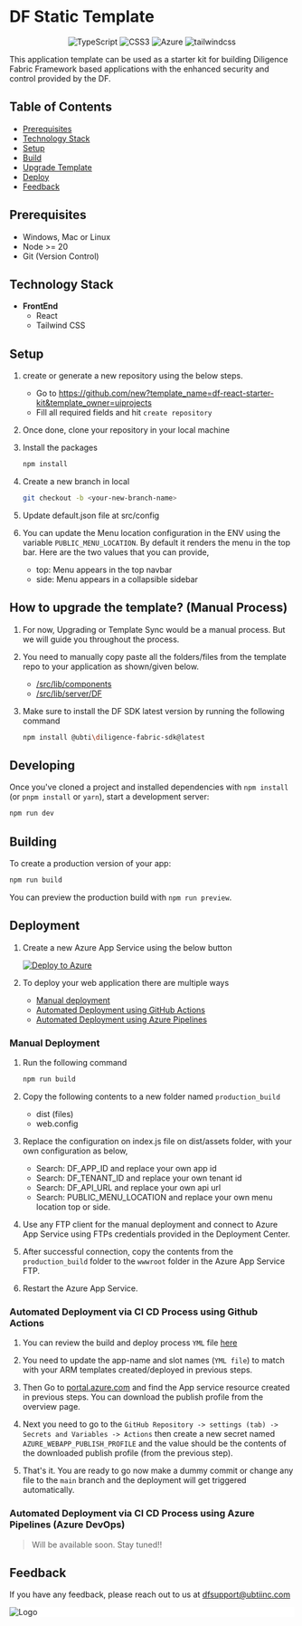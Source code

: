 # DF Static Template

<div align="center">

![TypeScript](https://img.shields.io/badge/TypeScript-%23323330.svg?style=for-the-badge&logo=typescript&logoColor=%23F7DF1E)
![CSS3](https://img.shields.io/badge/NPM-%231572B6.svg?style=for-the-badge&logo=npm)
![Azure](https://img.shields.io/badge/azure-%230072C6.svg?style=for-the-badge&logo=microsoftazure&logoColor=white)
![tailwindcss](https://img.shields.io/badge/tailwind-%231572B6.svg?style=for-the-badge&logo=tailwindcss&logoColor=white)

</div>

This application template can be used as a starter kit for building Diligence Fabric Framework based applications with the enhanced security and control provided by the DF.

## Table of Contents

- [Prerequisites](#prerequisites)
- [Technology Stack](#technology-stack)
- [Setup](#setup)
- [Build](#building)
- [Upgrade Template](#how-to-upgrade-the-template-manual-process)
- [Deploy](#deployment)
- [Feedback](#feedback)

## Prerequisites

- Windows, Mac or Linux
- Node >= 20
- Git (Version Control)

## Technology Stack

- **FrontEnd**
  - React
  - Tailwind CSS  

## Setup

1. create or generate a new repository using the below steps.

   - Go to https://github.com/new?template_name=df-react-starter-kit&template_owner=uiprojects
   - Fill all required fields and hit `create repository`

2. Once done, clone your repository in your local machine

3. Install the packages

   ```sh
   npm install
   ```

4. Create a new branch in local

   ```sh
   git checkout -b <your-new-branch-name>
   ```

5. Update default.json file at src/config

6. You can update the Menu location configuration in the ENV using the variable `PUBLIC_MENU_LOCATION`. By default it renders the menu in the top bar. Here are the two values that you can provide,
   - top: Menu appears in the top navbar
   - side: Menu appears in a collapsible sidebar

## How to upgrade the template? (Manual Process)

1. For now, Upgrading or Template Sync would be a manual process. But we will guide you throughout the process.

2. You need to manually copy paste all the folders/files from the template repo to your application as shown/given below.

   - [/src/lib/components](/src/lib/components/)
   - [/src/lib/server/DF](/src/lib/server/DF/)

3. Make sure to install the DF SDK latest version by running the following command

   ```sh
   npm install @ubti\diligence-fabric-sdk@latest
   ```

## Developing

Once you've cloned a project and installed dependencies with `npm install` (or `pnpm install` or `yarn`), start a development server:

```bash
npm run dev
```

## Building

To create a production version of your app:

```bash
npm run build
```

You can preview the production build with `npm run preview`.

## Deployment

1. Create a new Azure App Service using the below button

   [![Deploy to Azure](https://aka.ms/deploytoazurebutton)](https://portal.azure.com/#create/Microsoft.Template/uri/https%3A%2F%2Fraw.githubusercontent.com%2Fuicloudanalytics%2Fazure-arm-templates%2Fmain%2FDiligenceFabric%2Fazure-deploy-starter-template.json)

2. To deploy your web application there are multiple ways

   - [Manual deployment](#manual-deployment)
   - [Automated Deployment using GitHub Actions](#automated-deployment-via-ci-cd-process-using-github-actions)
   - [Automated Deployment using Azure Pipelines](#automated-deployment-via-ci-cd-process-using-azure-pipelines-azure-devops)

### Manual Deployment

1. Run the following command

   ```sh
   npm run build
   ```

2. Copy the following contents to a new folder named `production_build`

   - dist (files)
   - web.config

3. Replace the configuration on index.js file on dist/assets folder, with your own configuration as below,

   - Search: DF_APP_ID and replace your own app id
   - Search: DF_TENANT_ID and replace your own tenant id
   - Search: DF_API_URL and replace your own api url
   - Search: PUBLIC_MENU_LOCATION and replace your own menu location top or side.

3. Use any FTP client for the manual deployment and connect to Azure App Service using FTPs credentials provided in the Deployment Center.

4. After successful connection, copy the contents from the `production_build` folder to the `wwwroot` folder in the Azure App Service FTP.

5. Restart the Azure App Service.

### Automated Deployment via CI CD Process using Github Actions

1. You can review the build and deploy process `YML` file [here](./.github/workflows/adapter-node-deploy.yml)

2. You need to update the app-name and slot names (`YML file`) to match with your ARM templates created/deployed in previous steps.

3. Then Go to [portal.azure.com](https://portal.azure.com) and find the App service resource created in previous steps. You can download the publish profile from the overview page.

4. Next you need to go to the `GitHub Repository -> settings (tab) -> Secrets and Variables -> Actions` then create a new secret named `AZURE_WEBAPP_PUBLISH_PROFILE` and the value should be the contents of the downloaded publish profile (from the previous step).

5. That's it. You are ready to go now make a dummy commit or change any file to the `main` branch and the deployment will get triggered automatically.

### Automated Deployment via CI CD Process using Azure Pipelines (Azure DevOps)

> Will be available soon. Stay tuned!!

## Feedback

If you have any feedback, please reach out to us at dfsupport@ubtiinc.com

<div style="background-color: white">

![Logo](https://149510500.v2.pressablecdn.com/wp-content/uploads/2020/11/UBTI-Logo_Secondary-02.png)

</div>
